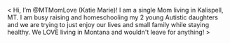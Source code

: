 < Hi, I’m @MTMomLove (Katie Marie)!
I am a single Mom  living in Kalispell, MT. I am busy raising and homeschooling my 2 young Autistic daughters
and we are trying to just enjoy our lives and small family while staying healthy. 
We LOVE living in Montana and wouldn't leave for anything! >

<!---
MTMomLove/MTMomLove is a ✨ special ✨ repository because its `README.md` (this file) appears on your GitHub profile.
You can click the Preview link to take a look at your changes.
--->
